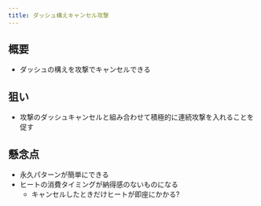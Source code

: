 ```yaml
---
title: ダッシュ構えキャンセル攻撃
---
```


## 概要
* ダッシュの構えを攻撃でキャンセルできる

## 狙い
* 攻撃のダッシュキャンセルと組み合わせて積極的に連続攻撃を入れることを促す

## 懸念点
* 永久パターンが簡単にできる
* ヒートの消費タイミングが納得感のないものになる
    * キャンセルしたときだけヒートが即座にかかる?
